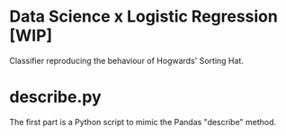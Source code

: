 # Data Science x Logistic Regression [WIP]

Classifier reproducing the behaviour of Hogwards' Sorting Hat.


<h1>describe.py</h1>

The first part is a Python script to mimic the Pandas "describe" method.
